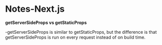 # Notes-Next.js

**getServerSideProps vs getStaticProps**

-getServerSideProps is similar to getStaticProps, but the difference is that getServerSideProps is run on every request instead of on build time.
